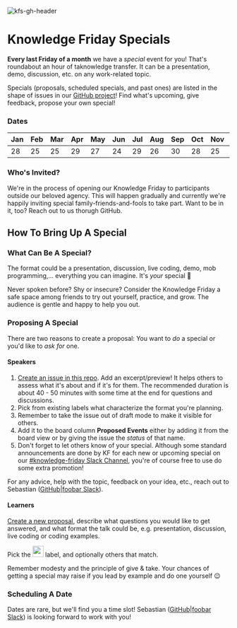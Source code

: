 ![kfs-gh-header](https://user-images.githubusercontent.com/12255735/160876100-4cb016ce-a7f1-4e85-b164-c2d742f8c781.png)

# Knowledge Friday Specials

__Every last Friday of a month__ we have a *special* event for you! That's roundabout an hour of taknowledge transfer. It can be a presentation, demo, discussion, etc. on any work-related topic.

Specials (proposals, scheduled specials, and past ones) are listed in the shape of issues in our [GitHub project](https://github.com/orgs/foobaragency/projects/9/views/1)! Find what's upcoming, give feedback, propose your own special!

### Dates

| Jan | Feb | Mar | Apr | May | Jun | Jul | Aug | Sep | Oct | Nov | ~~Dec~~ |
|-----|-----|-----|-----|-----|-----|-----|-----|-----|-----|-----|-----|
|  28 |  25 |  25 |  29 |  27 |  24 |  29 |  26 |  30 |  28 |  25 | --  |


### Who's Invited?

We're in the process of opening our Knowledge Friday to participants outside our beloved agency. This will happen gradually and currently we're happily inviting special family-friends-and-fools to take part. Want to be in it, too? Reach out to us thorugh GitHub.

## How To Bring Up A Special

### What Can Be A Special?

The format could be a presentation, discussion, live coding, demo, mob programming,... everything you can imagine. It's _your_ special 🙂

Never spoken before? Shy or insecure? Consider the Knowledge Friday a safe space among friends to try out yourself, practice, and grow. The audience is gentle and happy to help you out.

### Proposing A Special

There are two reasons to create a proposal: You want to _do_ a special or you'd like to _ask for_ one.

#### Speakers

1. [Create an issue in this repo](https://github.com/foobaragency/knowledge-friday/issues/new?assignees=&labels=&template=submit-a-talk.md&title=Topic). Add an excerpt/preview! It helps others to assess what it's about and if it's for them. The recommended duration is about 40 - 50 minutes with some time at the end for questions and discussions.
2. Pick from existing labels what characterize the format you're planning.
3. Remember to take the issue out of draft mode to make it visible for others.
4. Add it to the board column __Proposed Events__ either by adding it from the board view or by giving the issue the _status_ of that name.
5. Don't forget to let others know of your special. Although some standard announcements are done by KF for each new or upcoming special on our [#knowledge-friday Slack Channel](https://foobaragency.slack.com/archives/C01HR4T50TY), you're of course free to use do some extra promotion!

For any advice, help with the topic, feedback on your idea, etc., reach out to Sebastian ([GitHub](https://github.com/code-shambles)|[foobar Slack](https://foobaragency.slack.com/archives/D013MM65HC7)).

#### Learners

[Create a new proposal](https://github.com/foobaragency/knowledge-friday/issues/new?assignees=&labels=&template=request-a-talk.md&title=Topic), describe what questions you would like to get answered, and what format the talk could be, e.g. presentation, discussion, live coding or coding examples.

Pick the <img src="https://user-images.githubusercontent.com/12255735/122565628-fe706900-d046-11eb-9710-b576e1da9676.png" height="25" /> label, and optionally others that match.

Remember modesty and the principle of give & take. Your chances of getting a special may raise if you lead by example and do one yourself 😉

### Scheduling A Date

Dates are rare, but we'll find you a time slot! Sebastian ([GitHub](https://github.com/code-shambles)|[foobar Slack](https://foobaragency.slack.com/archives/D013MM65HC7)) is looking forward to work with you!
